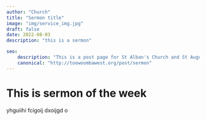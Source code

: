```yaml
---
author: "Church"
title: "Sermon title"
image: "img/service_img.jpg"
draft: false
date: 2022-08-03    
description: "this is a sermon"

seo: 
    description: "This is a post page for St Alban's Church and St Augustine's Church Toowoomba"
    canonical: "http://toowoombawest.org/post/sermon"
---
```



# This is sermon of the week


yhguiihi fcigoij dxoijgd o